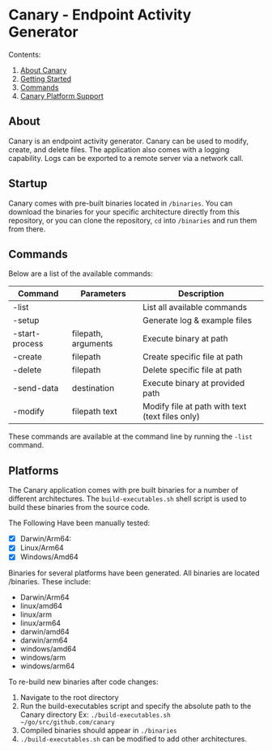 # Canary - Endpoint Activity Generator

Contents:
1. [About Canary](#about)
2. [Getting Started](#startup)
3. [Commands](#commands)
4. [Canary Platform Support](#platforms)

## About

Canary is an endpoint activity generator. Canary can be used to modify, create, and delete files. The application also comes with a logging capability. Logs can be exported to a remote server via a network call. 

## Startup

Canary comes with pre-built binaries located in `/binaries`.
You can download the binaries for your specific architecture directly from this repository, or you can clone the repository, `cd` into `/binaries` and run them
from there.

## Commands

Below are a list of the available commands:

| Command         | Parameters          | Description                                     |
| --------------- | ------------------- | ------------------------------------------------|
| -list           |                     | List all available commands                     |
| -setup          |                     | Generate log & example files                    |
| -start-process  | filepath, arguments | Execute binary at path                          |
| -create         | filepath            | Create specific file at path                    |
| -delete         | filepath            | Delete specific file at path                    |
| -send-data      | destination         | Execute binary at provided path                 |
| -modify         | filepath text       | Modify file at path with text (text files only) |

These commands are available at the command line by running the `-list` command.

## Platforms 

The Canary application comes with pre built binaries for a number of different architectures.
The `build-executables.sh` shell script is used to build these binaries from the source code. 

 The Following Have been manually tested: 
  - [x]  Darwin/Arm64: 
  - [x] Linux/Arm64
  - [x]  Windows/Amd64

Binaries for several platforms have been generated. All binaries are located /binaries. These include:
   * Darwin/Arm64
   * linux/amd64
   * linux/arm
   * linux/arm64
   * darwin/amd64
   * darwin/arm64
   * windows/amd64
   * windows/arm
   * windows/arm64

To re-build new binaries after code changes:

 1. Navigate to the root directory
 2. Run the build-executables script and specify the absolute path to the Canary directory Ex: `./build-executables.sh ~/go/src/github.com/canary`
 3. Compiled binaries should appear in `./binaries`
 4. `./build-executables.sh` can be modified to add other architectures. 


 

  
